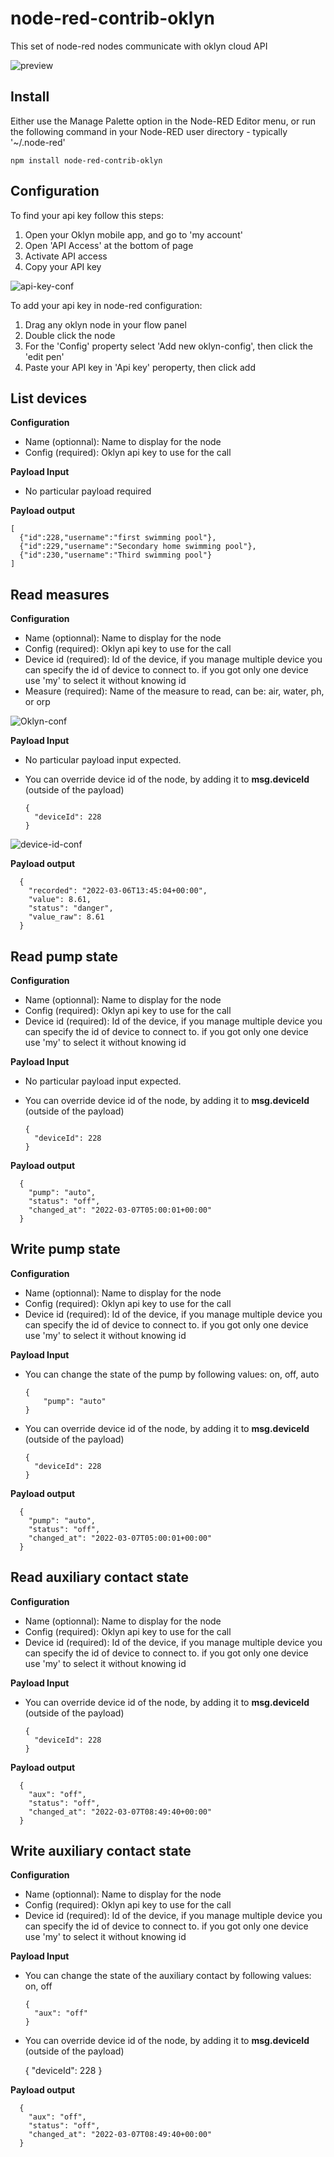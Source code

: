 # node-red-contrib-oklyn
This set of node-red nodes communicate with oklyn cloud API

![preview](images/preview.png "Preview")

## Install
Either use the Manage Palette option in the Node-RED Editor menu, or run the following command in your Node-RED user directory - typically '~/.node-red'

    npm install node-red-contrib-oklyn

## Configuration
To find your api key follow this steps:
1.  Open your Oklyn mobile app, and go to 'my account'
2.  Open 'API Access' at the bottom of page
3.  Activate API access
4.  Copy your API key

![api-key-conf](images/oklyn-api.png "Find your API key")

To add your api key in node-red configuration:
1. Drag any oklyn node in your flow panel
2. Double click the node
3. For the 'Config' property select 'Add new oklyn-config', then click the 'edit pen'
4. Paste your API key in 'Api key' peroperty, then click add

## List devices
**Configuration**
- Name (optionnal): Name to display for the node
- Config (required): Oklyn api key to use for the call

**Payload Input**
- No particular payload required

**Payload output**

    [
      {"id":228,"username":"first swimming pool"},
      {"id":229,"username":"Secondary home swimming pool"},
      {"id":230,"username":"Third swimming pool"}
    ]

## Read measures
**Configuration**
- Name (optionnal): Name to display for the node
- Config (required): Oklyn api key to use for the call
- Device id (required): Id of the device, if you manage multiple device you can specify the id of device to connect to. if you got only one device use 'my' to select it without knowing id
- Measure (required): Name of the measure to read, can be: air, water, ph, or orp

![Oklyn-conf](images/oklyn-conf.png "Measure conf")


**Payload Input**
- No particular payload input expected.
- You can override device id of the node, by adding it to **msg.deviceId** (outside of the payload)

      { 
        "deviceId": 228
      }

![device-id-conf](images/deviceId-conf.png "Device id conf")
    

**Payload output**

      {
        "recorded": "2022-03-06T13:45:04+00:00",
        "value": 8.61,
        "status": "danger",
        "value_raw": 8.61
      }

## Read pump state
**Configuration**
- Name (optionnal): Name to display for the node
- Config (required): Oklyn api key to use for the call
- Device id (required): Id of the device, if you manage multiple device you can specify the id of device to connect to. if you got only one device use 'my' to select it without knowing id

**Payload Input**
- No particular payload input expected.
- You can override device id of the node, by adding it to **msg.deviceId** (outside of the payload)

      { 
        "deviceId": 228
      }

**Payload output**

      {
        "pump": "auto",
        "status": "off",
        "changed_at": "2022-03-07T05:00:01+00:00"
      }


## Write pump state
**Configuration**
- Name (optionnal): Name to display for the node
- Config (required): Oklyn api key to use for the call
- Device id (required): Id of the device, if you manage multiple device you can specify the id of device to connect to. if you got only one device use 'my' to select it without knowing id

**Payload Input**
- You can change the state of the pump by following values: on, off, auto

      {
          "pump": "auto"
      }

- You can override device id of the node, by adding it to **msg.deviceId** (outside of the payload)

      { 
        "deviceId": 228
      }

**Payload output**

      {
        "pump": "auto",
        "status": "off",
        "changed_at": "2022-03-07T05:00:01+00:00"
      }

## Read auxiliary contact state
**Configuration**
- Name (optionnal): Name to display for the node
- Config (required): Oklyn api key to use for the call
- Device id (required): Id of the device, if you manage multiple device you can specify the id of device to connect to. if you got only one device use 'my' to select it without knowing id

**Payload Input**
- You can override device id of the node, by adding it to **msg.deviceId** (outside of the payload)

      { 
        "deviceId": 228
      }

**Payload output**

      {
        "aux": "off",
        "status": "off",
        "changed_at": "2022-03-07T08:49:40+00:00"
      }

## Write auxiliary contact state
**Configuration**
- Name (optionnal): Name to display for the node
- Config (required): Oklyn api key to use for the call
- Device id (required): Id of the device, if you manage multiple device you can specify the id of device to connect to. if you got only one device use 'my' to select it without knowing id
  
**Payload Input**
- You can change the state of the auxiliary contact by following values: on, off

      {
        "aux": "off"
      } 

 - You can override device id of the node, by adding it to **msg.deviceId** (outside of the payload) 
 
      { 
        "deviceId": 228
      }

**Payload output**

      {
        "aux": "off",
        "status": "off",
        "changed_at": "2022-03-07T08:49:40+00:00"
      }